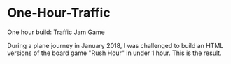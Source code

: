 # One-Hour-Traffic
One hour build: Traffic Jam Game

During a plane journey in January 2018, I was challenged to build an HTML versions of the board game "Rush Hour" in under 1 hour.
This is the result.